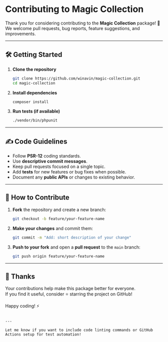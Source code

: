 # Contributing to Magic Collection

Thank you for considering contributing to the **Magic Collection** package! 🎉  
We welcome pull requests, bug reports, feature suggestions, and improvements.

---

## 🛠 Getting Started

1. **Clone the repository**

   ```bash
   git clone https://github.com/winavin/magic-collection.git
   cd magic-collection
   ```

2. **Install dependencies**

   ```bash
   composer install
   ```

3. **Run tests (if available)**

   ```bash
   ./vendor/bin/phpunit
   ```

---

## ✍️ Code Guidelines

- Follow **PSR-12** coding standards.
- Use **descriptive commit messages**.
- Keep pull requests focused on a single topic.
- Add **tests** for new features or bug fixes when possible.
- Document any **public APIs** or changes to existing behavior.

---

## 🚀 How to Contribute

1. **Fork** the repository and create a new branch:

   ```bash
   git checkout -b feature/your-feature-name
   ```

2. **Make your changes** and commit them:

   ```bash
   git commit -m "Add: short description of your change"
   ```

3. **Push to your fork** and open a **pull request** to the `main` branch:

   ```bash
   git push origin feature/your-feature-name
   ```

---

## 🙏 Thanks

Your contributions help make this package better for everyone.  
If you find it useful, consider ⭐ starring the project on GitHub!

Happy coding! ⚡

```

---

Let me know if you want to include code linting commands or GitHub Actions setup for test automation!
